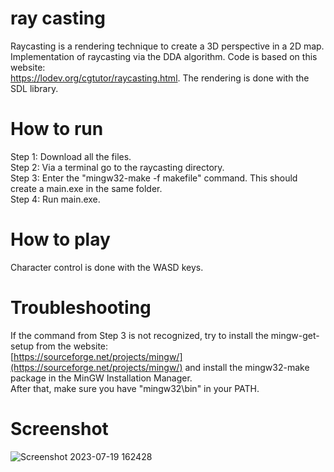 # ray casting

Raycasting is a rendering technique to create a 3D perspective in a 2D map. Implementation of raycasting via the DDA algorithm. Code is based on this website: \
https://lodev.org/cgtutor/raycasting.html. The rendering is done with the SDL library. 


# How to run

Step 1: Download all the files. \
Step 2: Via a terminal go to the raycasting directory. \
Step 3: Enter the "mingw32-make -f makefile" command. This should create a main.exe in the same folder. \
Step 4: Run main.exe. 

# How to play

Character control is done with the WASD keys. 

# Troubleshooting

If the command from Step 3 is not recognized, try to install the mingw-get-setup from the website: \
[https://sourceforge.net/projects/mingw/](https://sourceforge.net/projects/mingw/) and install the mingw32-make package in the MinGW Installation Manager. \
After that, make sure you have "mingw32\bin" in your PATH.

# Screenshot

![Screenshot 2023-07-19 162428](https://github.com/famecryptic/raycasting/assets/124629735/7c3742d6-83e2-4c8e-98f8-d11172ccc35f)
